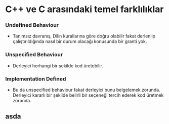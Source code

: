 # C++ ve C arasındaki temel farklılıklar

### Undefined Behaviour
- Tanımsız davranış, Dilin kurallarına göre doğru olabilir fakat derleniip çalıştırıldığında nasıl bir durum olacağı konusunda bir granti yok.
### Unspecified Behaviour
- Derleyici herhangi bir şekilde kod üretebilir.
### Implementation Defined
- Bu da unspecified behaviour fakat derleyici bunu belgelemek zorunda. Derleyici kararlı bir şekilde belirli bir seçeneği tercih ederek kod üretmek zorunda.

## asda
